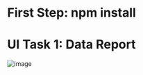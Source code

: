 # First Step: npm install
# UI Task 1: Data Report
![image](https://github.com/user-attachments/assets/0ea9c09f-629b-44af-a596-a38998b51216)
